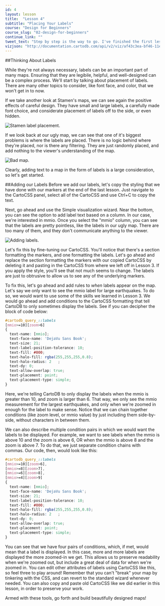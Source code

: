 ```yaml
---
id: 4
layout: lesson
title:  "Lesson 4"
subtitle: "Placing Your Labels"
course: "Design for Beginners"
course_slug: "02-design-for-beginners"
continue_link: ""
tweet_text: "Step by step is the way to go. I've finished the first lesson of the map academy. Check it out"
vizjson: "http://documentation.cartodb.com/api/v2/viz/af43c3ea-bf46-11e3-8153-0edbca4b5057/viz.json"
---
```


##Thinking About Labels

While they're not always necessary, labels can be an important part of many maps. Ensuring that they are legibile, helpful, and well-designed can be a complex process. We'll start by talking about placement of labels. There are many other topics to consider, like font face, and color, that we won't get in to now.

If we take another look at Stamen's maps, we can see again the positive effects of careful design. They have small and large labels, a carefully made font choice, and considerate placement of labels off to the side, or even hidden.

![Stamen label placement.]({{site.baseurl}}/img/course2/lesson4/labelsize.png)

If we look back at our ugly map, we can see that one of it's biggest problems is where the labels are placed. There is no logic behind where they're placed, nor is there any filtering. They are just randomly placed, and add nothing to the viewer's understanding of the map.

![Bad map.]({{site.baseurl}}/img/course2/lesson1/badmap.png)

Clearly, adding text to a map in the form of labels is a large consideration, so let's get started. 

##Adding our Labels
Before we add our labels, let's copy the styling that we have done with our markers at the end of the last lesson. Just navigate to the CartoCSS panel, select all of the CartoCSS and use Ctrl+C to copy the text. 

Next, go ahead and use the Simple visualization wizard. Near the bottom, you can see the option to add label text based on a column. In our case, we're interested in mmio. Once you select the "mmio" column, you can see that the labels are pretty pointless, like the labels in our ugly map. There are too many of them, and they don't communicate anything to the viewer.

![Adding labels.]({{site.baseurl}}/img/course2/lesson4/addlabels.png)

Let's fix this by fine-tuning our CartoCSS. You'll notice that there's a section formatting the markers, and one formatting the labels. Let's go ahead and replace the section formatting the markers with our copied CartoCSS by deleting it and pasting in the CartoCSS from where we left off in Lesson 3. If you apply the style, you'll see that not much seems to change. The labels are just to obtrusive to allow us to see any of the underlying markers.

To fix this, let's go ahead and add rules to _when_ labels appear on the map. Let's say we only want to see the mmio label for large earthquakes. To do so, we would want to use some of the skills we learned in Lesson 3. We would go ahead and add conditions to the CartoCSS formatting that tell CartoDB to only sometimes display the labels. See if you can decipher the block of code below:

~~~css
#cartodb_query_::labels 
[mmio>=10][zoom>6]
{
  text-name: [mmio];
  text-face-name: 'DejaVu Sans Book';
  text-size: 21;
  text-label-position-tolerance: 10;
  text-fill: #000;
  text-halo-fill: rgba(255,255,255,0.8);
  text-halo-radius: 2	;
  text-dy: 0;
  text-allow-overlap: true;
  text-placement: point;
  text-placement-type: simple;
}
~~~

Here, we're telling CartoDB to only display the labels when the mmio is greater than 10, and zoom is larger than 6. That way, we only see the mmio measurement for the largest earthquakes, and only when we're zoomed in enough for the label to make sense. Notice that we can chain together conditions (like zoom level, or mmio value) by just including them side-by-side, without characters in between them.

We can also describe multiple condition pairs in which we would want the labels to be displayed. For example, we want to see labels when the mmio is above 10 and the zoom is above 6, OR when the mmio is above 8 and the zoom is above 7. To do that, we just separate condition chains with commas. Our code, then, would look like this:

~~~css
#cartodb_query_::labels 
[mmio>=10][zoom>6],
[mmio>=8][zoom>7],
[mmio>=6][zoom>8],
[mmio>=4][zoom>9]
{
  text-name: [mmio];
  text-face-name: 'DejaVu Sans Book';
  text-size: 21;
  text-label-position-tolerance: 10;
  text-fill: #000;
  text-halo-fill: rgba(255,255,255,0.8);
  text-halo-radius: 2	;
  text-dy: 0;
  text-allow-overlap: true;
  text-placement: point;
  text-placement-type: simple;
}
~~~

You can see that we have four pairs of conditions, which, if met, would mean that a label is displayed. In this case, more and more labels are displayed the more zoomed-in we get. This allows us to preserve readability when we're zoomed out, but include a great deal of data for when we're zoomed in. You can edit other attributes of labels using CartoCSS like this, so feel three to play around! Remember that you can't "break" your map by tinkering with the CSS, and can revert to the standard wizard whenever needed. You can also copy and paste old CartoCSS like we did earlier in this lesson, in order to preserve your work. 

Armed with these tools, go forth and build beautifully designed maps!